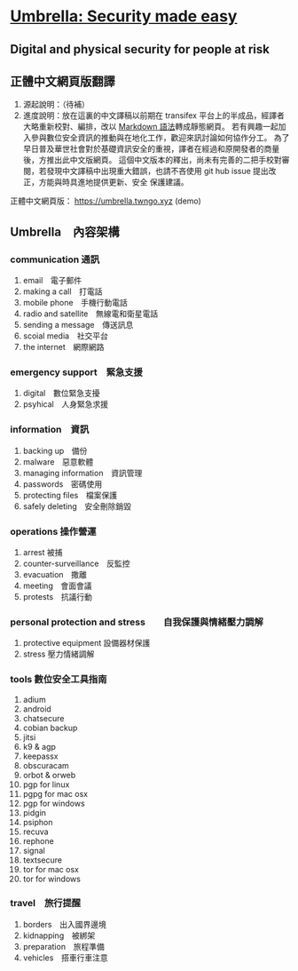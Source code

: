 [Umbrella: Security made easy](https://secfirst.org/)
===============================
Digital and physical security for people at risk
-------------------------------------------------------

## 正體中文網頁版翻譯

1. 源起說明：（待補）
2. 進度說明：放在這裏的中文譯稿以前期在 transifex 平台上的半成品，經譯者大略重新校對、編排，改以 [Markdown 語法](https://github.com/securityfirst/Umbrella_content/tree/master/md/en)轉成靜態網頁。
若有興趣一起加入參與數位安全資訊的推動與在地化工作，歡迎來訊討論如何協作分工。
為了早日普及華世社會對於基礎資訊安全的重視，譯者在經過和原開發者的商量後，方推出此中文版網頁。
這個中文版本的釋出，尚未有完善的二把手校對審閱，若發現中文譯稿中出現重大錯誤，也請不吝使用 git hub issue 提出改正，方能與時具進地提供更新、安全
保護建議。

正體中文網頁版： https://umbrella.twngo.xyz (demo)

## Umbrella　內容架構
### communication 通訊
1. email　電子郵件
2. making a call　打電話
3. mobile phone　手機行動電話
4. radio and satellite　無線電和衛星電話
5. sending a message　傳送訊息
6. scoial media　社交平台
7. the internet　網際網路

### emergency support　緊急支援
1. digital　數位緊急支擾
2. psyhical　人身緊急求援

### information　資訊
1. backing up　備份
2. malware　惡意軟體
3. managing information　資訊管理
4. passwords　密碼使用
5. protecting files　檔案保護
6. safely deleting　安全刪除銷毀

### operations 操作營運
1. arrest 被捕
2. counter-surveillance　反監控
3. evacuation　撒離
4. meeting　會面會議
5. protests　抗議行動

### personal protection and stress　　自我保護與情緒壓力調解
1. protective equipment  設備器材保護
2. stress 壓力情緒調解

### tools 數位安全工具指南
1. adium
2. android
3. chatsecure
4. cobian backup
5. jitsi
6. k9 & agp
7. keepassx
8. obscuracam
9. orbot & orweb
10. pgp for linux
11. pgpg for mac osx
12. pgp for windows
13. pidgin
14. psiphon
15. recuva
16. rephone
17. signal
18. textsecure
19. tor for mac osx
20. tor for windows

### travel　旅行提醒
1. borders　出入國界邊境
2. kidnapping　被綁架
3. preparation　旅程準備
4. vehicles　搭車行車注意
